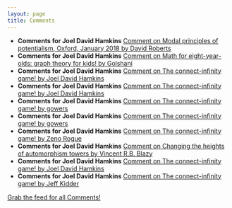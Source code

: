 ```yaml
---
layout: page
title: Comments
---
```


* **Comments for Joel David Hamkins** [Comment on Modal principles of potentialism, Oxford, January 2018 by David Roberts](http://jdh.hamkins.org/modal-principles-of-potentialism-oxford-january-2018/#comment-10282)
* **Comments for Joel David Hamkins** [Comment on Math for eight-year-olds: graph theory for kids! by Golshani](http://jdh.hamkins.org/math-for-eight-year-olds/#comment-10276)
* **Comments for Joel David Hamkins** [Comment on The connect-infinity game! by Joel David Hamkins](http://jdh.hamkins.org/the-connect-infinity-game/#comment-10254)
* **Comments for Joel David Hamkins** [Comment on The connect-infinity game! by Joel David Hamkins](http://jdh.hamkins.org/the-connect-infinity-game/#comment-10253)
* **Comments for Joel David Hamkins** [Comment on The connect-infinity game! by gowers](http://jdh.hamkins.org/the-connect-infinity-game/#comment-10251)
* **Comments for Joel David Hamkins** [Comment on The connect-infinity game! by gowers](http://jdh.hamkins.org/the-connect-infinity-game/#comment-10250)
* **Comments for Joel David Hamkins** [Comment on The connect-infinity game! by Zeno Rogue](http://jdh.hamkins.org/the-connect-infinity-game/#comment-10249)
* **Comments for Joel David Hamkins** [Comment on Changing the heights of automorphism towers by Vincent R.B. Blazy](http://jdh.hamkins.org/changingheights/#comment-10248)
* **Comments for Joel David Hamkins** [Comment on The connect-infinity game! by Joel David Hamkins](http://jdh.hamkins.org/the-connect-infinity-game/#comment-10247)
* **Comments for Joel David Hamkins** [Comment on The connect-infinity game! by Jeff Kidder](http://jdh.hamkins.org/the-connect-infinity-game/#comment-10246)

[Grab the feed for all Comments!](Comments.xml)
